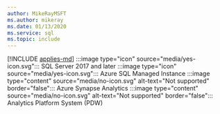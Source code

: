```yaml
---
author: MikeRayMSFT
ms.author: mikeray
ms.date: 01/13/2020
ms.service: sql
ms.topic: include
---
```


[!INCLUDE [applies-md](applies-md.md)] :::image type="icon" source="media/yes-icon.svg"::: SQL Server 2017 and later :::image type="icon" source="media/yes-icon.svg"::: Azure SQL Managed Instance :::image type="content" source="media/no-icon.svg" alt-text="Not supported" border="false"::: Azure Synapse Analytics :::image type="content" source="media/no-icon.svg" alt-text="Not supported" border="false"::: Analytics Platform System (PDW)

